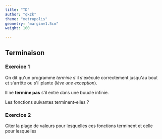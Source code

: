 ```yaml
---
title: "TD"
author: "qkzk"
theme: "metropolis"
geometry: "margin=1.5cm"
weight: 100

---
```


## Terminaison

### Exercice 1

On dit qu'un programme _termine_ s'il s'exécute correctement jusqu'au bout et s'arrête ou s'il plante (_lève une exception_).

Il ne **termine pas** s'il entre dans une boucle infinie.

Les fonctions suivantes terminent-elles ?

### Exercice 2

Citer la plage de valeurs pour lesquelles ces fonctions terminent et celle pour lesquelles 


